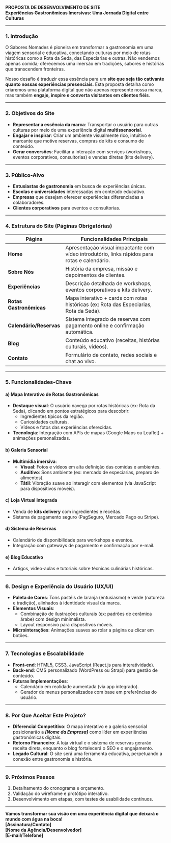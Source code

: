 **PROPOSTA DE DESENVOLVIMENTO DE SITE**  
**Experiências Gastronômicas Imersivas: Uma Jornada Digital entre Culturas**  

---

### **1. Introdução**  
O Sabores Nomades é pioneira em transformar a gastronomia em uma viagem sensorial e educativa, conectando culturas por meio de rotas históricas como a Rota da Seda, das Especiarias e outras. Não vendemos apenas comida; oferecemos uma imersão em tradições, sabores e histórias que transcendem fronteiras.  

Nosso desafio é traduzir essa essência para um **site que seja tão cativante quanto nossas experiências presenciais**. Esta proposta detalha como criaremos uma plataforma digital que não apenas represente nossa marca, mas também **engaje, inspire e converta visitantes em clientes fiéis**.  

---

### **2. Objetivos do Site**  
- **Representar a essência da marca**: Transportar o usuário para outras culturas por meio de uma experiência digital **multissensorial**.  
- **Engajar e inspirar**: Criar um ambiente visualmente rico, intuitivo e marcante que motive reservas, compras de kits e consumo de conteúdo.  
- **Gerar conversões**: Facilitar a interação com serviços (workshops, eventos corporativos, consultorias) e vendas diretas (kits delivery).  

---

### **3. Público-Alvo**  
- **Entusiastas de gastronomia** em busca de experiências únicas.  
- **Escolas e universidades** interessadas em conteúdo educativo.  
- **Empresas** que desejam oferecer experiências diferenciadas a colaboradores.  
- **Clientes corporativos** para eventos e consultorias.  

---

### **4. Estrutura do Site (Páginas Obrigatórias)**  

| **Página**          | **Funcionalidades Principais**                                                                 |  
|----------------------|-----------------------------------------------------------------------------------------------|  
| **Home**             | Apresentação visual impactante com vídeo introdutório, links rápidos para rotas e calendário. |  
| **Sobre Nós**        | História da empresa, missão e depoimentos de clientes.                                        |  
| **Experiências**     | Descrição detalhada de workshops, eventos corporativos e kits delivery.                       |  
| **Rotas Gastronômicas** | Mapa interativo + cards com rotas históricas (ex: Rota das Especiarias, Rota da Seda).        |  
| **Calendário/Reservas** | Sistema integrado de reservas com pagamento online e confirmação automática.                 |  
| **Blog**             | Conteúdo educativo (receitas, histórias culturais, vídeos).                                  |  
| **Contato**          | Formulário de contato, redes sociais e chat ao vivo.                                          |  

---

### **5. Funcionalidades-Chave**  

#### **a) Mapa Interativo de Rotas Gastronômicas**  
- **Destaque visual**: O usuário navega por rotas históricas (ex: Rota da Seda), clicando em pontos estratégicos para descobrir:  
  - Ingredientes típicos da região.  
  - Curiosidades culturais.  
  - Vídeos e fotos das experiências oferecidas.  
- **Tecnologia**: Integração com APIs de mapas (Google Maps ou Leaflet) + animações personalizadas.  

#### **b) Galeria Sensorial**  
- **Multimídia imersiva**:  
  - **Visual**: Fotos e vídeos em alta definição das comidas e ambientes.  
  - **Auditivo**: Sons ambiente (ex: mercado de especiarias, preparo de alimentos).  
  - **Tátil**: Vibração suave ao interagir com elementos (via JavaScript para dispositivos móveis).  

#### **c) Loja Virtual Integrada**  
- Venda de **kits delivery** com ingredientes e receitas.  
- Sistema de pagamento seguro (PagSeguro, Mercado Pago ou Stripe).  

#### **d) Sistema de Reservas**  
- Calendário de disponibilidade para workshops e eventos.  
- Integração com gateways de pagamento e confirmação por e-mail.  

#### **e) Blog Educativo**  
- Artigos, vídeo-aulas e tutoriais sobre técnicas culinárias históricas.  

---

### **6. Design e Experiência do Usuário (UX/UI)**  
- **Paleta de Cores**: Tons pastéis de laranja (entusiasmo) e verde (natureza e tradição), alinhados à identidade visual da marca.  
- **Elementos Visuais**:  
  - Combinação de ilustrações culturais (ex: padrões de cerâmica árabe) com design minimalista.  
  - Layout responsivo para dispositivos móveis.  
- **Microinterações**: Animações suaves ao rolar a página ou clicar em botões.  

---

### **7. Tecnologias e Escalabilidade**  
- **Front-end**: HTML5, CSS3, JavaScript (React.js para interatividade).  
- **Back-end**: CMS personalizado (WordPress ou Strapi) para gestão de conteúdo.  
- **Futuras Implementações**:  
  - Calendário em realidade aumentada (via app integrado).  
  - Gerador de menus personalizados com base em preferências do usuário.  

---

### **8. Por Que Aceitar Este Projeto?**  
- **Diferencial Competitivo**: O mapa interativo e a galeria sensorial posicionarão a **_[Nome da Empresa]_** como líder em experiências gastronômicas digitais.  
- **Retorno Financeiro**: A loja virtual e o sistema de reservas gerarão receita direta, enquanto o blog fortalecerá o SEO e o engajamento.  
- **Legado Cultural**: O site será uma ferramenta educativa, perpetuando a conexão entre gastronomia e história.  

---

### **9. Próximos Passos**  
1. Detalhamento do cronograma e orçamento.  
2. Validação do wireframe e protótipo interativo.  
3. Desenvolvimento em etapas, com testes de usabilidade contínuos.  

--- 

**Vamos transformar sua visão em uma experiência digital que deixará o mundo com água na boca!**  
**[Assinatura/Contato]**  
**[Nome da Agência/Desenvolvedor]**  
**[E-mail/Telefone]**